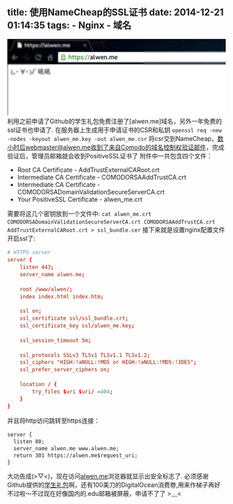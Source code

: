 title: 使用NameCheap的SSL证书
date: 2014-12-21 01:14:35
tags:
	- Nginx
	- 域名
---
![使用NameCheap的SSL证书](/media/setting-up-ssl-with-nginx-using-a-namecheap-essentialssl/20141221121928.png)
利用之前申请了Github的学生礼包免费注册了[alwen.me]域名，另外一年免费的ssl证书也申请了.
在服务器上生成用于申请证书的CSR和私钥
`openssl req -new -nodes -keyout alwen_me.key -out alwen_me.csr`
将csr交到NameCheap，数小时后webmaster@alwen.me收到了来自Comodo的域名控制权验证邮件，完成验证后，管理员邮箱就会收到PositiveSSL证书了
附件中一共包含四个文件：
- Root CA Certificate - AddTrustExternalCARoot.crt
- Intermediate CA Certificate - COMODORSAAddTrustCA.crt
- Intermediate CA Certificate - COMODORSADomainValidationSecureServerCA.crt
- Your PositiveSSL Certificate - alwen_me.crt

需要将这几个密钥放到一个文件中:
`cat alwen_me.crt COMODORSADomainValidationSecureServerCA.crt COMODORSAAddTrustCA.crt AddTrustExternalCARoot.crt > ssl_bundle.cer`
接下来就是设置nginx配置文件开启ssl了:
```conf
# HTTPS server
server {
	listen 443;
	server_name alwen.me;

	root /www/alwen/;
	index index.html index.htm;

	ssl on;
	ssl_certificate ssl/ssl_bundle.crt;
	ssl_certificate_key ssl/alwen_me.key;

	ssl_session_timeout 5m;

	ssl_protocols SSLv3 TLSv1 TLSv1.1 TLSv1.2;
	ssl_ciphers "HIGH:!aNULL:!MD5 or HIGH:!aNULL:!MD5:!3DES";
	ssl_prefer_server_ciphers on;

	location / {
		try_files $uri $uri/ =404;
	}
}
```
并且将http访问跳转至https连接：
```
server {
  listen 80;
  server_name alwen.me www.alwen.me;
  return 301 https://alwen.me$request_uri;
}
```
大功告成(>▽<)，现在访问[alwen.me](https://alwen.me)浏览器就显示出安全标志了.
必须感谢Github提供的[学生礼包](https://education.github.com/pack)啊，还有100美刀的DigitalOcean消费劵,用来作梯子再好不过啦～不过现在好像国内的.edu邮箱被屏蔽，申请不了了 >﹏<
